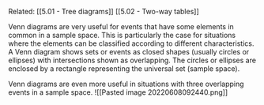 Related: [[5.01 - Tree diagrams]] [[5.02 - Two-way tables]]

Venn diagrams are very useful for events that have some elements in common in a sample space. This is particularly the case for situations where the elements can be classified according to different characteristics.
A Venn diagram shows sets or events as closed shapes (usually circles or ellipses) with intersections shown as overlapping. The circles or ellipses are enclosed by a rectangle representing the universal set (sample space).

Venn diagrams are even more useful in situations with three overlapping events in a sample space.
![[Pasted image 20220608092440.png]]